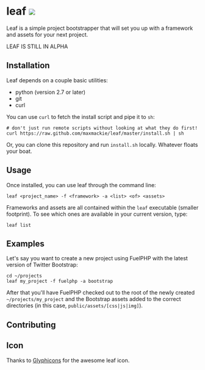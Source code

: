# leaf <img src="http://oi41.tinypic.com/1epe02.jpg"/>
Leaf is a simple project bootstrapper that will set you up with a framework and assets for your next project.

LEAF IS STILL IN ALPHA

## Installation
Leaf depends on a couple basic utilities:

- python (version 2.7 or later)
- git
- curl

You can use `curl` to fetch the install script and pipe it to `sh`:

    # don't just run remote scripts without looking at what they do first!
    curl https://raw.github.com/maxmackie/leaf/master/install.sh | sh

Or, you can clone this repository and run `install.sh` locally. Whatever floats your boat. 

## Usage
Once installed, you can use leaf through the command line:

    leaf <project_name> -f <framework> -a <list> <of> <assets>

Frameworks and assets are all contained within the `leaf` executable (smaller footprint). To see which ones
are available in your current version, type:

    leaf list

## Examples
Let's say you want to create a new project using FuelPHP with the latest version of Twitter Bootstrap:

    cd ~/projects
    leaf my_project -f fuelphp -a bootstrap

After that you'll have FuelPHP checked out to the root of the newly created `~/projects/my_project` and the
Bootstrap assets added to the correct directories (in this case, `public/assets/[css|js|img]`).

## Contributing

## Icon
Thanks to <a href="http://glyphicons.com/">Glyphicons</a> for the awesome leaf icon.